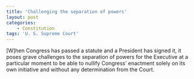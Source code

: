 ```yaml
---
title: 'Challenging the separation of powers'
layout: post
categories:
    - Constitution
tags: 'U. S. Supreme Court'
---
```


\[W\]hen Congress has passed a statute and a President has signed it, it poses grave challenges to the separation of powers for the Executive at a particular moment to be able to nullify Congress’ enactment solely on its own initiative and without any determination from the Court.
